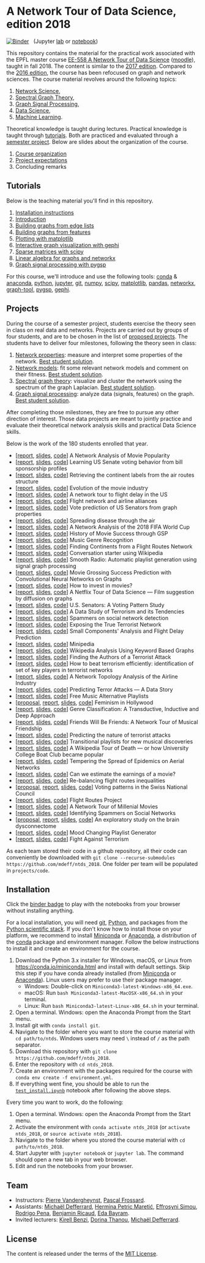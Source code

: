 # A Network Tour of Data Science, edition 2018

[![Binder](https://mybinder.org/badge.svg)][binder_lab]
&nbsp; (Jupyter [lab][binder_lab] or [notebook][binder_notebook])

[binder_lab]: https://mybinder.org/v2/gh/mdeff/ntds_2018/outputs?urlpath=lab
[binder_notebook]: https://mybinder.org/v2/gh/mdeff/ntds_2018/outputs?urlpath=tree

This repository contains the material for the practical work associated with the EPFL
master course [EE-558 A Network Tour of Data Science][epfl] ([moodle]), taught
in fall 2018. The content is similar to the [2017 edition]. Compared to the
[2016 edition], the course has been refocused on graph and network sciences.
The course material revolves around the following topics:

1. [Network Science](https://en.wikipedia.org/wiki/Network_science),
1. [Spectral Graph Theory](https://en.wikipedia.org/wiki/Spectral_graph_theory),
1. [Graph Signal Processing](https://arxiv.org/abs/1211.0053),
1. [Data Science](https://en.wikipedia.org/wiki/Data_science),
1. [Machine Learning](https://en.wikipedia.org/wiki/Machine_learning).

Theoretical knowledge is taught during lectures.
Practical knowledge is taught through [tutorials](#tutorials).
Both are practiced and evaluated through a [semester project](#projects).
Below are slides about the organization of the course.

1. [Course organization][practical_info]
1. [Project expectations][projects]
1. Concluding remarks

[epfl]: http://edu.epfl.ch/coursebook/en/a-network-tour-of-data-science-EE-558
[moodle]: http://moodle.epfl.ch/course/view.php?id=15299
[2016 edition]: https://github.com/mdeff/ntds_2016
[2017 edition]: https://github.com/mdeff/ntds_2017

[practical_info]: https://github.com/mdeff/ntds_2018/blob/outputs/slides/ntds_info.pdf
[projects]: https://github.com/mdeff/ntds_2018/blob/outputs/slides/ntds_projects.pdf

## Tutorials

Below is the teaching material you'll find in this repository.

1. [Installation instructions](#installation)
1. [Introduction][t01]
1. [Building graphs from edge lists][t02a]
1. [Building graphs from features][t02b]
1. [Plotting with matplotlib][t03]
1. [Interactive graph visualization with gephi][t04]
1. [Sparse matrices with scipy][t05]
1. [Linear algebra for graphs and networkx][t06]
1. [Graph signal processing with pygsp][t07]

[t01]: https://nbviewer.jupyter.org/github/mdeff/ntds_2018/blob/outputs/tutorials/01_introduction.ipynb
[t02a]: https://nbviewer.jupyter.org/github/mdeff/ntds_2018/blob/outputs/tutorials/02a_graph_from_edge_list.ipynb
[t02b]: https://nbviewer.jupyter.org/github/mdeff/ntds_2018/blob/outputs/tutorials/02b_graph_from_features.ipynb
[t03]: https://nbviewer.jupyter.org/github/mdeff/ntds_2018/blob/outputs/tutorials/03_matplotlib.ipynb
[t04]: https://nbviewer.jupyter.org/github/mdeff/ntds_2018/blob/outputs/tutorials/04_graph_visualization.ipynb
[t05]: https://nbviewer.jupyter.org/github/mdeff/ntds_2018/blob/outputs/tutorials/05_scipy_sparse.ipynb
[t06]: https://nbviewer.jupyter.org/github/mdeff/ntds_2018/blob/outputs/tutorials/06_linalg_and_networkx.ipynb
[t07]: https://nbviewer.jupyter.org/github/mdeff/ntds_2018/blob/outputs/tutorials/07_pygsp.ipynb

For this course, we'll introduce and use the following tools:
[conda] & [anaconda], [python], [jupyter], [git], [numpy], [scipy], [matplotlib], [pandas], [networkx], [graph-tool], [pygsp], [gephi].

[conda]: https://conda.io
[anaconda]: https://anaconda.org
[python]: https://www.python.org
[jupyter]: http://jupyter.org
[git]: https://git-scm.com
[numpy]: http://www.numpy.org
[scipy]: https://www.scipy.org
[matplotlib]: https://matplotlib.org
[pandas]: https://pandas.pydata.org
[networkx]: https://networkx.github.io
[graph-tool]: https://graph-tool.skewed.de
[pygsp]: http://pygsp.readthedocs.io
[gephi]: https://gephi.org

## Projects

During the course of a semester project, students exercise the theory seen in class on real data and networks.
Projects are carried out by groups of four students, and are to be chosen in the list of [proposed projects](projects).
The students have to deliver four milestones, following the theory seen in class:

1. [Network properties][m1]: measure and interpret some properties of the network.
   [Best student solution][s1].
1. [Network models][m2]: fit some relevant network models and comment on their fitness.
   [Best student solution][s2].
1. [Spectral graph theory][m3]: visualize and cluster the network using the spectrum of the graph Laplacian.
   [Best student solution][s3].
1. [Graph signal processing][m4]: analyze data (signals, features) on the graph.
   [Best student solution][s4].

[m1]: https://nbviewer.jupyter.org/github/mdeff/ntds_2018/blob/outputs/milestones/1_network_properties.ipynb
[s1]: https://nbviewer.jupyter.org/github/mdeff/ntds_2018/blob/outputs/milestones/1_network_properties_student_solution.ipynb
[m2]: https://nbviewer.jupyter.org/github/mdeff/ntds_2018/blob/outputs/milestones/2_network_models.ipynb
[s2]: https://nbviewer.jupyter.org/github/mdeff/ntds_2018/blob/outputs/milestones/2_network_models_student_solution.ipynb
[m3]: https://nbviewer.jupyter.org/github/mdeff/ntds_2018/blob/outputs/milestones/3_spectral_graph_theory.ipynb
[s3]: https://nbviewer.jupyter.org/github/mdeff/ntds_2018/blob/outputs/milestones/3_spectral_graph_theory_student_solution.ipynb
[m4]: https://nbviewer.jupyter.org/github/mdeff/ntds_2018/blob/outputs/milestones/4_graph_signal_processing.ipynb
[s4]: https://nbviewer.jupyter.org/github/mdeff/ntds_2018/blob/outputs/milestones/4_graph_signal_processing_student_solution.ipynb

After completing those milestones, they are free to pursue any other direction of interest.
Those data projects are meant to jointly practice and evaluate their theoretical network analysis skills and practical Data Science skills.

Below is the work of the 180 students enrolled that year.

* [[report][r01], [slides][s01], [code][c01]] A Network Analysis of Movie Popularity
* [[report][r02], [slides][s02], [code][c02]] Learning US Senate voting behavior from bill sponsorship profiles
* [[report][r03], [slides][s03], [code][c03]] Retrieving the continent labels from the air routes structure
* [[report][r04], [slides][s04], [code][c04]] Evolution of the movie industry
* [[report][r05], [slides][s05], [code][c05]] A network tour to flight delay in the US
* [[report][r06], [slides][s06], [code][c06]] Flight network and airline alliances
* [[report][r07], [slides][s07], [code][c07]] Vote prediction of US Senators from graph properties
* [[report][r08], [slides][s08], [code][c08]] Spreading disease through the air
* [[report][r09], [slides][s09], [code][c09]] A Network Analysis of the 2018 FIFA World Cup
* [[report][r10], [slides][s10], [code][c10]] History of Movie Success through GSP
* [[report][r11], [slides][s11], [code][c11]] Music Genre Recognition
* [[report][r12], [slides][s12], [code][c12]] Finding Continents from a Flight Routes Network
* [[report][r13], [slides][s13], [code][c13]] Conversation starter using Wikipedia
* [[report][r14], [slides][s14], [code][c14]] Smooth Radio: Automatic playlist generation using signal graph processing
* [[report][r15], [slides][s15], [code][c15]] Movie Grossing Success Prediction with Convolutional Neural Networks on Graphs
* [[report][r16], [slides][s16], [code][c16]] How to invest in movies?
* [[report][r17], [slides][s17], [code][c17]] A Netflix Tour of Data Science — Film suggestion by diffusion on graphs
* [[report][r18], [slides][s18], [code][c18]] U.S. Senators: A Voting Pattern Study
* [[report][r19], [slides][s19], [code][c19]] A Data Study of Terrorism and its Tendencies
* [[report][r20], [slides][s20], [code][c20]] Spammers on social network detection
* [[report][r21], [slides][s21], [code][c21]] Exposing the True Terrorist Network
* [[report][r22], [slides][s22], [code][c22]] Small Components' Analysis and Flight Delay Prediction
* [[report][r23], [slides][s23], [code][c23]] Minipedia
* [[report][r24], [slides][s24], [code][c24]] Wikipedia Analysis Using Keyword Based Graphs
* [[report][r25], [slides][s25], [code][c25]] Finding the Authors of a Terrorist Attack
* [[report][r27], [slides][s27], [code][c27]] How to beat terrorism efficiently: identification of set of key players in terrorist networks
* [[report][r28], [slides][s28], [code][c28]] A Network Topology Analysis of the Airline Industry
* [[report][r29], [slides][s29], [code][c29]] Predicting Terror Attacks — A Data Story
* [[report][r30], [slides][s30], [code][c30]] Free Music Alternative Playlists
* [[proposal][p31], [report][r31], [slides][s31], [code][c31]] Feminism in Hollywood
* [[report][r32], [slides][s32], [code][c32]] Genre Classification: A Transductive, Inductive and Deep Approach
* [[report][r33], [slides][s33], [code][c33]] Friends Will Be Friends: A Network Tour of Musical Friendship
* [[report][r34], [slides][s34], [code][c34]] Predicting the nature of terrorist attacks
* [[report][r36], [slides][s36], [code][c36]] Transitional playlists for new musical discoveries
* [[report][r37], [slides][s37], [code][c37]] A Wikipedia Tour of Death — or how University College Boat Club became popular
* [[report][r38], [slides][s38], [code][c38]] Tempering the Spread of Epidemics on Aerial Networks
* [[report][r40], [slides][s40], [code][c40]] Can we estimate the earnings of a movie?
* [[report][r42], [slides][s42], [code][c42]] Re-balancing flight routes inequalities
* [[proposal][p44], [report][r44], [slides][s44], [code][c44]] Voting patterns in the Swiss National Council
* [[report][r47], [slides][s47], [code][c47]] Flight Routes Project
* [[report][r49], [slides][s49], [code][c49]] A Network Tour of Millenial Movies
* [[report][r50], [slides][s50], [code][c50]] Identifying Spammers on Social Networks
* [[proposal][p51], [report][r51], [slides][s51], [code][c51]] An exploratory study on the brain dysconnectome
* [[report][r52], [slides][s52], [code][c52]] Mood Changing Playlist Generator
* [[report][r54], [slides][s54], [code][c54]] Fight Against Terrorism

As each team stored their code in a github repository, all their code can conveniently be downloaded with `git clone --recurse-submodules https://github.com/mdeff/ntds_2018`.
One folder per team will be populated in `projects/code`.

[p31]: projects/proposals/team_31.pdf
[p44]: projects/proposals/team_44.pdf
[p51]: projects/proposals/team_51.pdf

[r01]: projects/reports/team_01.pdf
[r02]: projects/reports/team_02.pdf
[r03]: projects/reports/team_03.pdf
[r04]: projects/reports/team_04.pdf
[r05]: projects/reports/team_05.pdf
[r06]: projects/reports/team_06.pdf
[r07]: projects/reports/team_07.pdf
[r08]: projects/reports/team_08.pdf
[r09]: projects/reports/team_09.pdf
[r10]: projects/reports/team_10.pdf
[r11]: projects/reports/team_11.pdf
[r12]: projects/reports/team_12.pdf
[r13]: projects/reports/team_13.pdf
[r14]: projects/reports/team_14.pdf
[r15]: projects/reports/team_15.pdf
[r16]: projects/reports/team_16.pdf
[r17]: projects/reports/team_17.pdf
[r18]: projects/reports/team_18.pdf
[r19]: projects/reports/team_19.pdf
[r20]: projects/reports/team_20.pdf
[r21]: projects/reports/team_21.pdf
[r22]: projects/reports/team_22.pdf
[r23]: projects/reports/team_23.pdf
[r24]: projects/reports/team_24.pdf
[r25]: projects/reports/team_25.pdf
[r27]: projects/reports/team_27.pdf
[r28]: projects/reports/team_28.pdf
[r29]: projects/reports/team_29.pdf
[r30]: projects/reports/team_30.pdf
[r31]: projects/reports/team_31.pdf
[r32]: projects/reports/team_32.pdf
[r33]: projects/reports/team_33.pdf
[r34]: projects/reports/team_34.pdf
[r36]: projects/reports/team_36.pdf
[r37]: projects/reports/team_37.pdf
[r38]: projects/reports/team_38.pdf
[r40]: projects/reports/team_40.pdf
[r42]: projects/reports/team_42.pdf
[r44]: projects/reports/team_44.pdf
[r47]: projects/reports/team_47.pdf
[r49]: projects/reports/team_49.pdf
[r50]: projects/reports/team_50.pdf
[r51]: projects/reports/team_51.pdf
[r52]: projects/reports/team_52.pdf
[r54]: projects/reports/team_54.pdf

[s01]: projects/slides/team_01.pdf
[s02]: projects/slides/team_02.pdf
[s03]: projects/slides/team_03.pdf
[s04]: projects/slides/team_04.pdf
[s05]: projects/slides/team_05.pdf
[s06]: projects/slides/team_06.pdf
[s07]: projects/slides/team_07.pdf
[s08]: projects/slides/team_08.pdf
[s09]: projects/slides/team_09.pdf
[s10]: projects/slides/team_10.pdf
[s11]: projects/slides/team_11.pdf
[s12]: projects/slides/team_12.pdf
[s13]: projects/slides/team_13.pdf
[s14]: projects/slides/team_14.pdf
[s15]: projects/slides/team_15.pdf
[s16]: projects/slides/team_16.pdf
[s17]: projects/slides/team_17.pdf
[s18]: projects/slides/team_18.pdf
[s19]: projects/slides/team_19.pdf
[s20]: projects/slides/team_20.pdf
[s21]: projects/slides/team_21.pdf
[s22]: projects/slides/team_22.pdf
[s23]: projects/slides/team_23.pdf
[s24]: projects/slides/team_24.pdf
[s25]: projects/slides/team_25.pdf
[s27]: projects/slides/team_27.pdf
[s28]: projects/slides/team_28.pdf
[s29]: projects/slides/team_29.pdf
[s30]: projects/slides/team_30.pdf
[s31]: projects/slides/team_31.pdf
[s32]: projects/slides/team_32.pdf
[s33]: projects/slides/team_33.pdf
[s34]: projects/slides/team_34.pdf
[s36]: projects/slides/team_36.pdf
[s37]: projects/slides/team_37.pdf
[s38]: projects/slides/team_38.pdf
[s40]: projects/slides/team_40.pdf
[s42]: projects/slides/team_42.pdf
[s44]: projects/slides/team_44.pdf
[s47]: projects/slides/team_47.pdf
[s49]: projects/slides/team_49.pdf
[s50]: projects/slides/team_50.pdf
[s51]: projects/slides/team_51.pdf
[s52]: projects/slides/team_52.pdf
[s54]: projects/slides/team_54.pdf

[c01]: https://github.com/illorens/Project_NTDS
[c02]: https://github.com/roman-bachmann/US-Senators
[c03]: https://github.com/AmauV/NTDS
[c04]: https://github.com/swouf/ntds_IMDb_team4
[c05]: https://github.com/yf0726/ntds_project
[c06]: https://github.com/nicolasFontbonne/Project_ntds
[c07]: https://github.com/magoncal/NTDS_Project
[c08]: https://github.com/dsalathe/group_ntds
[c09]: https://github.com/ProjectNTDS/Network_World_Cup_Analysis
[c10]: https://github.com/hugofluhr/Team10_ntds_2018
[c11]: https://github.com/angomez/ntds
[c12]: https://github.com/franckdess/NTDS_Project
[c13]: https://github.com/okhofsk/NTDS_Wikipedia
[c14]: https://github.com/padesplaces/ntds_project
[c15]: https://github.com/mcherep/ntds-epfl
[c16]: https://github.com/GentleDell/IMDb_movie_analysis
[c17]: https://github.com/PierreFourcade/A-Netflix-Tour-of-Data-Science---Film-suggestion-by-diffusion-on-graphs
[c18]: https://github.com/lkieliger/US-Senators
[c19]: https://github.com/AminMekacher/NTDS_Team19
[c20]: https://github.com/mfendri2/NTDS_Project_Team20
[c21]: https://github.com/sinyil/ntds_2018_Final_Project
[c22]: https://github.com/sami2310/NTDS_Project_team22
[c23]: https://github.com/Ivo-A/Team23_Wikipedia
[c24]: https://github.com/mattminder/wikilinks
[c25]: https://github.com/yusiZou/NTDS_project
[c27]: https://github.com/natbolon/terrorist_network_weaknesses
[c28]: https://github.com/rusucosmin/ntp
[c29]: https://github.com/Axeln78/TerrorAttacksNtds
[c30]: https://github.com/TTimTT/FMAP
[c31]: https://github.com/othmanbck/ntds_project_2018
[c32]: https://github.com/senakicir/ntds_project
[c33]: https://github.com/JCrobe/NTDS19_FWBF
[c34]: https://github.com/coencharles/NTDS_team34
[c36]: https://github.com/Team36-ntds2018/Project_free_music_archives_2018
[c37]: https://github.com/isabelaconstantin/wikinet
[c38]: https://github.com/montalex/NTDS_2018_Final_Project
[c40]: https://github.com/rocari96/NTDS-project
[c42]: https://github.com/VincentCoriou/Re-balancing-flight-routes-inequalities
[c44]: https://github.com/nikolaiorgland/conseil_national
[c47]: https://github.com/FrankSchmutz/NTDS2019FinalProject
[c49]: https://github.com/MilenaFilipovic/NTDS_Project_Team_49
[c50]: https://github.com/ilijagjorgjiev/project_ntds
[c51]: https://github.com/emullier/NTDS_team51_BrainNetworks
[c52]: https://github.com/rezaho/NetworkTour-of-DataScience
[c54]: https://github.com/mouadhhamdi/NTDS_Project

## Installation

Click the [binder badge][binder_lab] to play with the notebooks from your
browser without installing anything.

For a local installation, you will need [git], [Python], and packages from the [Python scientific stack][scipy].
If you don't know how to install those on your platform, we recommend to install [Miniconda] or [Anaconda], a distribution of the [conda] package and environment manager.
Follow the below instructions to install it and create an environment for the course.

1. Download the Python 3.x installer for Windows, macOS, or Linux from
   <https://conda.io/miniconda.html> and install with default settings. Skip
   this step if you have conda already installed (from [Miniconda] or
   [Anaconda]). Linux users may prefer to use their package manager.
   * Windows: Double-click on `Miniconda3-latest-Windows-x86_64.exe`.
   * macOS: Run `bash Miniconda3-latest-MacOSX-x86_64.sh` in your terminal.
   * Linux: Run `bash Miniconda3-latest-Linux-x86_64.sh` in your terminal.
1. Open a terminal. Windows: open the Anaconda Prompt from the Start menu.
1. Install git with `conda install git`.
1. Navigate to the folder where you want to store the course material with `cd path/to/ntds`.
   Windows users may need `\` instead of `/` as the path separator.
1. Download this repository with `git clone https://github.com/mdeff/ntds_2018`.
1. Enter the repository with `cd ntds_2018`.
1. Create an environment with the packages required for the course with
   `conda env create -f environment.yml`.
1. If everything went fine, you should be able to run the [`test_install.ipynb`][test_install] notebook after following the above steps.

[test_install]: https://nbviewer.jupyter.org/github/mdeff/ntds_2018/blob/outputs/test_install.ipynb

Every time you want to work, do the following:

1. Open a terminal. Windows: open the Anaconda Prompt from the Start menu.
1. Activate the environment with `conda activate ntds_2018`
   (or `activate ntds_2018`, or `source activate ntds_2018`).
1. Navigate to the folder where you stored the course material with `cd path/to/ntds_2018`.
1. Start Jupyter with `jupyter notebook` or `jupyter lab`. The command should
   open a new tab in your web browser.
1. Edit and run the notebooks from your browser.

[git]: https://git-scm.com
[python]: https://www.python.org
[scipy]: https://www.scipy.org
[anaconda]: https://www.anaconda.com/download
[miniconda]: https://conda.io/miniconda.html
[conda]: https://conda.io
[conda-forge]: https://conda-forge.org

## Team

* Instructors:
[Pierre Vandergheynst](https://people.epfl.ch/pierre.vandergheynst),
[Pascal Frossard](https://people.epfl.ch/pascal.frossard).
* Assistants:
[Michaël Defferrard](http://deff.ch),
[Hermina Petric Maretić](https://people.epfl.ch/hermina.petricmaretic),
[Effrosyni Simou](https://people.epfl.ch/effrosyni.simou),
[Rodrigo Pena](https://rodrigo-pena.github.io),
[Benjamin Ricaud](https://github.com/bricaud),
[Eda Bayram](https://people.epfl.ch/eda.bayram).
* Invited lecturers:
[Kirell Benzi](https://www.kirellbenzi.com),
[Dorina Thanou](https://people.epfl.ch/dorina.thanou),
[Michaël Defferrard](http://deff.ch).

## License

The content is released under the terms of the [MIT License](LICENSE.txt).
